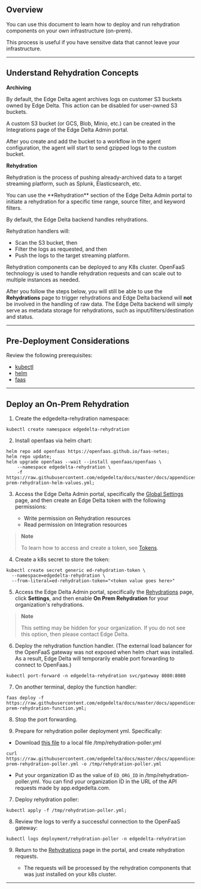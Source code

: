 ## Overview

You can use this document to learn how to deploy and run rehydration components on your own infrastructure (on-prem).

This process is useful if you have sensitve data that cannot leave your infrastructure.

***

## Understand Rehydration  Concepts

**Archiving**
<p>
<p>By default, the Edge Delta agent archives logs on customer S3 buckets owned by Edge Delta. This action can be disabled for user-owned S3 buckets. 
<p>A custom S3 bucket (or GCS, Blob, Minio, etc.) can be created in the Integrations page of the Edge Delta Admin portal. 
<p>After you create and add the bucket to a workflow in the agent configuration, the agent will start to send gzipped logs to the custom bucket.

**Rehydration**
<p>    
<p>Rehydration is the process of pushing already-archived data to a target streaming platform, such as Splunk, Elasticsearch, etc.
<p>You can use the **Rehydration** section of the Edge Delta Admin portal to initiate a rehydration for a specific time range, source filter, and keyword filters.
<p>By default, the Edge Delta backend handles rehydrations. 
<p> Rehydration handlers will: 
    
  * Scan the S3 bucket, then
  * Filter the logs as requested, and then 
  * Push the logs to the target streaming platform.

    
Rehydration components can be deployed to any K8s cluster. OpenFaaS technology is used to handle rehydration requests and can scale out to multiple instances as needed.

After you follow the steps below, you will still be able to use the **Rehydrations** page to trigger rehydrations and Edge Delta backend will **not** be involved in the handling of raw data. The Edge Delta backend will simply serve as metadata storage for rehydrations, such as input/filters/destination and status.
    
***    

## Pre-Deployment Considerations
    
Review the following prerequisites:  
- [kubectl](https://kubernetes.io/docs/tasks/tools/)
- [helm](https://helm.sh/docs/helm/helm_install/)
- [faas](https://docs.openfaas.com/cli/install/#installation)

***    

## Deploy an On-Prem Rehydration 
    
1. Create the edgedelta-rehydration namespace:

```
kubectl create namespace edgedelta-rehydration
```

2. Install openfaas via helm chart:

```
helm repo add openfaas https://openfaas.github.io/faas-netes;
helm repo update;
helm upgrade openfaas --wait --install openfaas/openfaas \
    --namespace edgedelta-rehydration \
    -f https://raw.githubusercontent.com/edgedelta/docs/master/docs/appendices/on-prem-rehydration-helm-values.yml;
```

3. Access the Edge Delta Admin portal, specifically the [Global Settings](https://app.edgedelta.com/global-settings) page, and then create an Edge Delta token with the following permissions: 

    * Write permission on Rehydration resources
    * Read permission on Integration resources

> **Note**
> 
> To learn how to access and create a token, see [Tokens](tokens.md).

4. Create a k8s secret to store the token:

```
kubectl create secret generic ed-rehydration-token \
  --namespace=edgedelta-rehydration \
  --from-literal=ed-rehydration-token="<token value goes here>"
```

5. Access the Edge Delta Admin portal, specifically the [Rehydrations](https://app.edgedelta.com/rehydrations) page, click **Settings**, and then enable **On Prem Rehydration** for your organization's rehydrations.

> **Note**
> 
> This setting may be hidden for your organization. If you do not see this option, then please contact Edge Delta. 

6. Deploy the rehydration function handler. (The external load balancer for the OpenFaaS gateway was not exposed when helm chart was installed. As a result, Edge Delta will temporarily enable port forwarding to connect to OpenFaas.)

```
kubectl port-forward -n edgedelta-rehydration svc/gateway 8080:8080
```

7. On another terminal, deploy the function handler:

```
faas deploy -f https://raw.githubusercontent.com/edgedelta/docs/master/docs/appendices/on-prem-rehydration-function.yml;
```

8. Stop the port forwarding.

9. Prepare for rehydration poller deployment yml. Specifically:

- Download [this file](https://raw.githubusercontent.com/edgedelta/docs/master/docs/appendices/on-prem-rehydration-poller.yml) to a local file /tmp/rehydration-poller.yml
    
```
curl https://raw.githubusercontent.com/edgedelta/docs/master/docs/appendices/on-prem-rehydration-poller.yml -o /tmp/rehydration-poller.yml
```

- Put your organization ID as the value of `ED_ORG_ID` in /tmp/rehydration-poller.yml. You can find your organization ID in the URL of the API requests made by app.edgedelta.com. 

7. Deploy rehydration poller:

```
kubectl apply -f /tmp/rehydration-poller.yml;
```

8. Review the logs to verify a successful connection to the OpenFaaS gateway:

```
kubectl logs deployment/rehydration-poller -n edgedelta-rehydration
```

9. Return to the [Rehydrations](https://app.edgedelta.com/rehydrations) page in the portal, and create rehydration requests. 

    * The requests will be processed by the rehydration components that was just installed on your k8s cluster.

***
